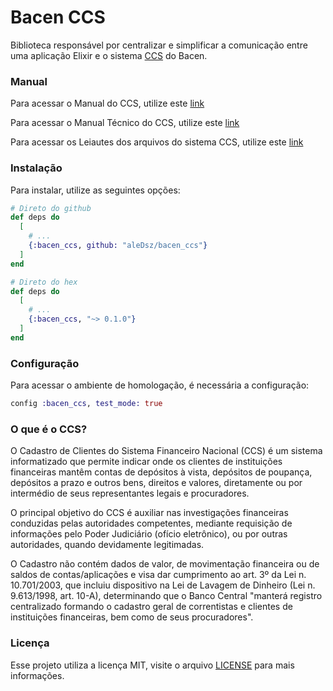 # Bacen CCS

Biblioteca responsável por centralizar e simplificar a comunicação entre
uma aplicação Elixir e o sistema [CCS](https://www.bcb.gov.br/acessoinformacao/cadastroclientes) do Bacen.

### Manual

Para acessar o Manual do CCS, utilize este [link](https://www.bcb.gov.br/content/acessoinformacao/ccs_docs/ccs_manual.pdf)

Para acessar o Manual Técnico do CCS, utilize este [link](https://www.bcb.gov.br/content/acessoinformacao/ccs_docs/CCS%20Orienta%C3%A7%C3%A3o%20T%C3%A9cnica.pdf)

Para acessar os Leiautes dos arquivos do sistema CCS, utilize este [link](https://www.bcb.gov.br/content/acessoinformacao/ccs_docs/CCS_Leiautes_Arquivos_Mensagens.pdf)

### Instalação

Para instalar, utilize as seguintes opções:

```elixir
# Direto do github
def deps do
  [
    # ...
    {:bacen_ccs, github: "aleDsz/bacen_ccs"}
  ]
end

# Direto do hex
def deps do
  [
    # ...
    {:bacen_ccs, "~> 0.1.0"}
  ]
end
```

### Configuração

Para acessar o ambiente de homologação, é necessária a configuração:

```elixir
config :bacen_ccs, test_mode: true
```

### O que é o CCS?

O Cadastro de Clientes do Sistema Financeiro Nacional (CCS) é um sistema
informatizado que permite indicar onde os clientes de instituições financeiras
mantêm contas de depósitos à vista, depósitos de poupança, depósitos a prazo
e outros bens, direitos e valores, diretamente ou por intermédio de seus
representantes legais e procuradores.

O principal objetivo do CCS é auxiliar nas investigações financeiras conduzidas
pelas autoridades competentes, mediante requisição de informações pelo
Poder Judiciário (ofício eletrônico), ou por outras autoridades,
quando devidamente legitimadas.

O Cadastro não contém dados de valor, de movimentação financeira ou de saldos
de contas/aplicações e visa dar cumprimento ao art. 3º da Lei n. 10.701/2003,
que incluiu dispositivo na Lei de Lavagem de Dinheiro
(Lei n. 9.613/1998, art. 10-A), determinando que o Banco Central
"manterá registro centralizado formando o cadastro geral de correntistas
e clientes de instituições financeiras, bem como de seus procuradores".

### Licença

Esse projeto utiliza a licença MIT, visite o arquivo [LICENSE](./LICENSE) para
mais informações.
